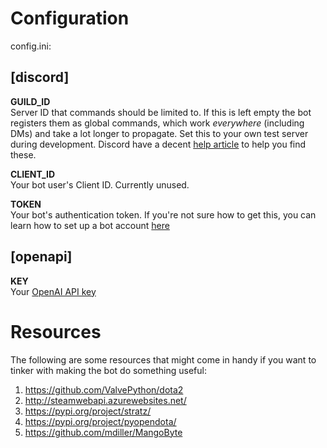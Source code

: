 # Configuration

config.ini:

## [discord]  

**GUILD_ID**  
Server ID that commands should be limited to. If this is left empty the bot registers them as global commands, which work _everywhere_ (including DMs) and take a lot longer to propagate. Set this to your own test server during development. 
Discord have a decent [help article](https://support.discord.com/hc/en-us/articles/206346498-Where-can-I-find-my-User-Server-Message-ID-) to help you find these.

**CLIENT_ID**  
Your bot user's Client ID. Currently unused.

**TOKEN**  
Your bot's authentication token. If you're not sure how to get this, you can learn how to set up a bot account [here](https://discord.com/developers/docs/getting-started#creating-an-app)

## [openapi]
**KEY**  
Your [OpenAI API key](https://platform.openai.com/account/api-keys)

# Resources

The following are some resources that might come in handy if you want to tinker with making the bot do something useful:

1. https://github.com/ValvePython/dota2 
2. http://steamwebapi.azurewebsites.net/
3. https://pypi.org/project/stratz/
4. https://pypi.org/project/pyopendota/
5. https://github.com/mdiller/MangoByte